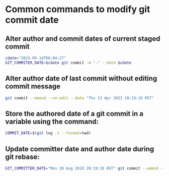 # Common commands to modify git commit date

## Alter author and commit dates of current staged commit
```sh
cdate="2023-05-14T08:04:27"
GIT_COMMITER_DATE=$cdate git commit -m "." --date $cdate
```

## Alter author date of last commit without editing commit message
```sh
git commit --amend --no-edit --date "Thu 13 Apr 2023 20:19:19 MST"
```

## Store the authored date of a git commit in a variable using the command:
```sh
COMMIT_DATE=$(git log -1 --format=%ad)
```

## Update committer date and author date during git rebase:
```sh
GIT_COMMITTER_DATE="Mon 20 Aug 2018 20:19:19 BST" git commit --amend --no-edit --date "Mon 20 Aug 2018 20:19:19 BST"
```

